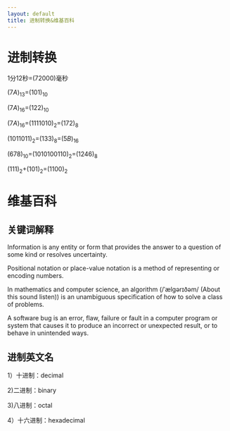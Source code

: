 ```yaml
---
layout: default
title: 进制转换&维基百科
---
```



# 进制转换

1分12秒=(72000)毫秒

$(7A)_{13}$=$(101)_{10}$

$(7A)_{16}$=$(122)_{10}$

$(7A)_{16}$=$(1111010)_{2}$=$(172)_{8}$

$(1011011)_{2}$=$(133)_{8}$=$(5B)_{16}$

$(678)_{10}$=$(1010100110)_{2}$=$(1246)_{8}$

$(111)_{2}$+$(101)_{2}$=$(1100)_{2}$

# 维基百科

## 关键词解释

Information is any entity or form that provides the answer to a question of some kind or resolves uncertainty.

Positional notation or place-value notation is a method of representing or encoding numbers.

In mathematics and computer science, an algorithm (/ˈælɡərɪðəm/ (About this sound listen)) is an unambiguous specification of how to solve a class of problems.

A software bug is an error, flaw, failure or fault in a computer program or system that causes it to produce an incorrect or unexpected result, or to behave in unintended ways.

## 进制英文名

1）十进制：decimal

2)二进制：binary

3)八进制：octal

4）十六进制：hexadecimal
